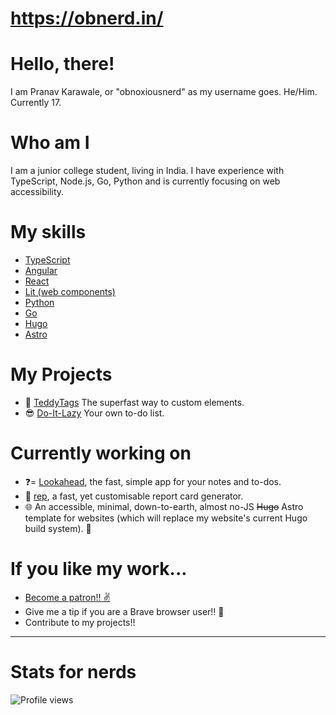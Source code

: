 # https://obnerd.in/
# Hello, there!
I am Pranav Karawale, or "obnoxiousnerd" as my username goes. He/Him. Currently 17.

# Who am I
I am a junior college student, living in India. I have experience with TypeScript, Node.js, Go, Python and is currently focusing on web accessibility.

# My skills
* [TypeScript](https://typescriptlang.org)
* [Angular](https://angular.io)
* [React](https://reactjs.org)
* [Lit (web components)](https://lit.dev)
* [Python](https://python.org)
* [Go](https://go.dev)
* [Hugo](https://gohugo.io)
* [Astro](https://astro.build)

# My Projects
* :bear: [TeddyTags](https://teddy.js.org) The superfast way to custom elements.
* :sunglasses: [Do-It-Lazy](https://obnoxiousnerd.github.io/do-it-lazy) Your own to-do list.

# Currently working on
* ❓= [Lookahead](https://github.com/obnoxiousnerd/lookahead), the fast, simple app for your notes and to-dos.
* 🧾 [rep](https://git.sr.ht/~obnoxiousnerd/rep), a fast, yet customisable report card generator.
* 🌐 An accessible, minimal, down-to-earth, almost no-JS ~~Hugo~~ Astro template for websites (which will replace my website's current Hugo build system). 🤫

# If you like my work...
* [Become a patron!! ✌](https://patreon.com/obnoxiousnerd)
* Give me a tip if you are a Brave browser user!! 🦁
* Contribute to my projects!!

-------------

# Stats for nerds
![Profile views](https://gpvc.arturio.dev/obnoxiousnerd)
